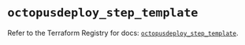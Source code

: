 # `octopusdeploy_step_template`

Refer to the Terraform Registry for docs: [`octopusdeploy_step_template`](https://registry.terraform.io/providers/octopusdeploylabs/octopusdeploy/0.43.2/docs/resources/step_template).
